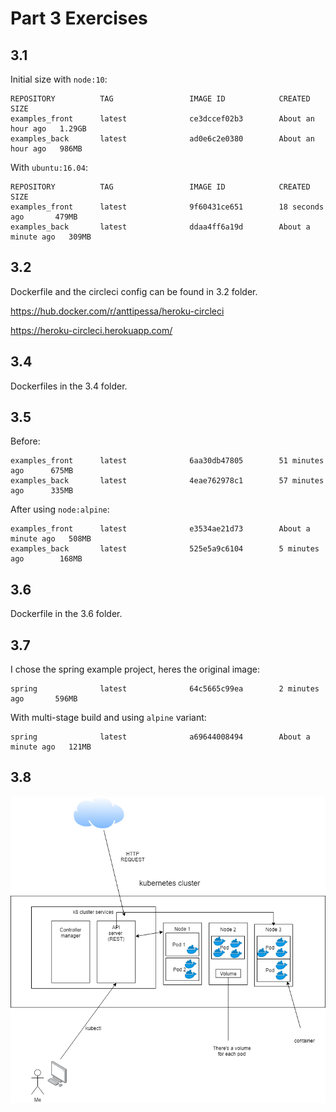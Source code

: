 # Part 3 Exercises

## 3.1 

Initial size with `node:10`:

```
REPOSITORY          TAG                 IMAGE ID            CREATED             SIZE
examples_front      latest              ce3dccef02b3        About an hour ago   1.29GB
examples_back       latest              ad0e6c2e0380        About an hour ago   986MB
```

With `ubuntu:16.04`:

```
REPOSITORY          TAG                 IMAGE ID            CREATED              SIZE
examples_front      latest              9f60431ce651        18 seconds ago       479MB
examples_back       latest              ddaa4ff6a19d        About a minute ago   309MB
```

## 3.2 

Dockerfile and the circleci config can be found in 3.2 folder.

https://hub.docker.com/r/anttipessa/heroku-circleci

https://heroku-circleci.herokuapp.com/


## 3.4

Dockerfiles in the 3.4 folder.

## 3.5 

Before:
```
examples_front      latest              6aa30db47805        51 minutes ago      675MB
examples_back       latest              4eae762978c1        57 minutes ago      335MB
```

After using `node:alpine`:

```
examples_front      latest              e3534ae21d73        About a minute ago   508MB
examples_back       latest              525e5a9c6104        5 minutes ago        168MB
```

## 3.6

Dockerfile in the 3.6 folder.

## 3.7
I chose the spring example project, heres the original image:
```
spring              latest              64c5665c99ea        2 minutes ago       596MB
```

With multi-stage build and using `alpine` variant:
```
spring              latest              a69644008494        About a minute ago   121MB
```

## 3.8

![Kubernetes](./3.8/Kubernetes.png)